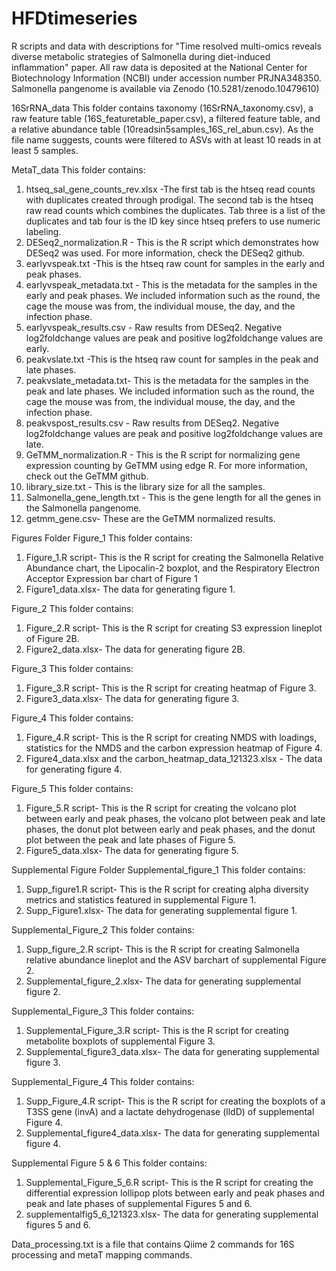 # HFDtimeseries
R scripts and data with descriptions for "Time resolved multi-omics reveals diverse metabolic strategies of Salmonella during diet-induced inflammation" paper. All raw data is deposited at the National Center for Biotechnology Information (NCBI) under accession number PRJNA348350. Salmonella pangenome is available via Zenodo (10.5281/zenodo.10479610) 

16SrRNA_data
This folder contains taxonomy (16SrRNA_taxonomy.csv), a raw feature table (16S_featuretable_paper.csv), a filtered feature table, and a relative abundance table (10readsin5samples_16S_rel_abun.csv). As the file name suggests, counts were filtered to ASVs with at least 10 reads in at least 5 samples. 

MetaT_data
This folder contains:
1. htseq_sal_gene_counts_rev.xlsx -The first tab is the htseq read counts with duplicates created through prodigal. The second tab is the htseq raw read counts which combines the duplicates. Tab three is a list of the duplicates and tab four is the ID key since htseq prefers to use numeric labeling.
2. DESeq2_normalization.R - This is the R script which demonstrates how DESeq2 was used. For more information, check the DESeq2 github. 
3. earlyvspeak.txt -This is the htseq raw count for samples in the early and peak phases.
4. earlyvspeak_metadata.txt - This is the metadata for the samples in the early and peak phases. We included information such as the round, the cage the mouse was from, the individual mouse, the day, and the infection phase. 
5. earlyvspeak_results.csv - Raw results from DESeq2. Negative log2foldchange values are peak and positive log2foldchange values are early.
6. peakvslate.txt -This is the htseq raw count for samples in the peak and late phases.
7. peakvslate_metadata.txt- This is the metadata for the samples in the peak and late phases. We included information such as the round, the cage the mouse was from, the individual mouse, the day, and the infection phase. 
8. peakvspost_results.csv - Raw results from DESeq2. Negative log2foldchange values are peak and positive log2foldchange values are late.
9. GeTMM_normalization.R - This is the R script for normalizing gene expression counting by GeTMM using edge R. For more information, check out the GeTMM github.
10. library_size.txt - This is the library size for all the samples.
11. Salmonella_gene_length.txt - This is the gene length for all the genes in the Salmonella pangenome.
12. getmm_gene.csv- These are the GeTMM normalized results. 

Figures Folder
Figure_1
This folder contains:
1. Figure_1.R script- This is the R script for creating the Salmonella Relative Abundance chart, the Lipocalin-2 boxplot, and the Respiratory Electron Acceptor Expression bar chart of Figure 1
2. Figure1_data.xlsx- The data for generating figure 1.

Figure_2
This folder contains:
1. Figure_2.R script- This is the R script for creating S3 expression lineplot of Figure 2B.
2. Figure2_data.xlsx- The data for generating figure 2B.

Figure_3
This folder contains:
1. Figure_3.R script- This is the R script for creating heatmap of Figure 3.
2. Figure3_data.xlsx- The data for generating figure 3.

Figure_4
This folder contains:
1. Figure_4.R script- This is the R script for creating NMDS with loadings, statistics for the NMDS and the carbon expression heatmap of Figure 4.
2. Figure4_data.xlsx and the carbon_heatmap_data_121323.xlsx - The data for generating figure 4.

Figure_5
This folder contains:
1. Figure_5.R script- This is the R script for creating the volcano plot between early and peak phases, the volcano plot between peak and late phases, the donut plot between early and peak phases, and the donut plot between the peak and late phases of Figure 5.
2. Figure5_data.xlsx- The data for generating figure 5.

Supplemental Figure Folder
Supplemental_figure_1
This folder contains:
1. Supp_figure1.R script- This is the R script for creating alpha diversity metrics and statistics featured in supplemental Figure 1.
2. Supp_Figure1.xlsx- The data for generating supplemental figure 1.

Supplemental_Figure_2
This folder contains:
1. Supp_figure_2.R script- This is the R script for creating Salmonella relative abundance lineplot and the ASV barchart of supplemental Figure 2.  
2. Supplemental_figure_2.xlsx- The data for generating supplemental figure 2.

Supplemental_Figure_3
This folder contains:
1. Supplemental_Figure_3.R script- This is the R script for creating metabolite boxplots of supplemental Figure 3.
2. Supplemental_figure3_data.xlsx- The data for generating supplemental figure 3.

Supplemental_Figure_4
This folder contains:
1. Supp_Figure_4.R script- This is the R script for creating the boxplots of a T3SS gene (invA) and a lactate dehydrogenase (lldD) of supplemental Figure 4.
2. Supplemental_figure4_data.xlsx- The data for generating supplemental figure 4.
   
Supplemental Figure 5 & 6
This folder contains:
1. Supplemental_Figure_5_6.R script- This is the R script for creating the differential expression lollipop plots between early and peak phases and peak and late phases of supplemental Figures 5 and 6.
2. supplementalfig5_6_121323.xlsx- The data for generating supplemental figures 5 and 6.

Data_processing.txt is a file that contains Qiime 2 commands for 16S processing and metaT mapping commands.
